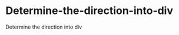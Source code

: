 Determine-the-direction-into-div
================================

Determine the direction into div
